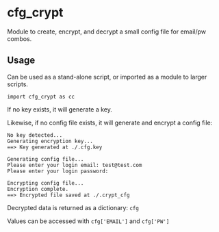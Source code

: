 # cfg_crypt
Module to create, encrypt, and decrypt a small config file for email/pw combos. 


## Usage
Can be used as a stand-alone script, or imported as a module to larger scripts. 
~~~
import cfg_crypt as cc
~~~

If no key exists, it will generate a key.

Likewise, if no config file exists, it will generate and encrypt a config file:

~~~
No key detected...
Generating encryption key...
==> Key generated at ./.cfg.key

Generating config file...
Please enter your login email: test@test.com
Please enter your login password: 

Encrypting config file...
Encryption complete.
==> Encrypted file saved at ./.crypt_cfg
~~~

Decrypted data is returned as a dictionary: `cfg`

Values can be accessed with `cfg['EMAIL']` and `cfg['PW']`
